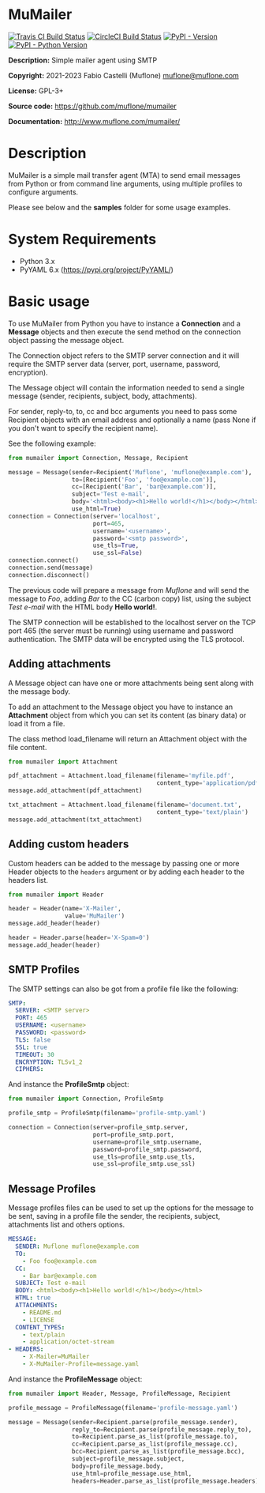 # MuMailer

[![Travis CI Build Status](https://img.shields.io/travis/com/muflone/mumailer/master.svg)](https://www.travis-ci.com/github/muflone/mumailer)
[![CircleCI Build Status](https://img.shields.io/circleci/project/github/muflone/mumailer/master.svg)](https://circleci.com/gh/muflone/mumailer)
[![PyPI - Version](https://img.shields.io/pypi/v/MuMailer.svg)](https://pypi.org/project/MuMailer/)
[![PyPI - Python Version](https://img.shields.io/pypi/pyversions/MuMailer.svg)](https://pypi.org/project/MuMailer/)

**Description:** Simple mailer agent using SMTP

**Copyright:** 2021-2023 Fabio Castelli (Muflone) <muflone@muflone.com>

**License:** GPL-3+

**Source code:** https://github.com/muflone/mumailer

**Documentation:** http://www.muflone.com/mumailer/

# Description

MuMailer is a simple mail transfer agent (MTA) to send email messages
from Python or from command line arguments, using multiple profiles to
configure arguments.

Please see below and the **samples** folder for some usage examples.

# System Requirements

* Python 3.x
* PyYAML 6.x (https://pypi.org/project/PyYAML/)

# Basic usage

To use MuMailer from Python you have to instance a **Connection** and a
**Message** objects and then execute the send method on the connection
object passing the message object.

The Connection object refers to the SMTP server connection and it will require
the SMTP server data (server, port, username, password, encryption).

The Message object will contain the information needed to send a single message
(sender, recipients, subject, body, attachments).

For sender, reply-to, to, cc and bcc arguments you need to pass some
Recipient objects with an email address and optionally a name (pass None if you
don't want to specify the recipient name).

See the following example:

```python
from mumailer import Connection, Message, Recipient

message = Message(sender=Recipient('Muflone', 'muflone@example.com'),
                  to=[Recipient('Foo', 'foo@example.com')],
                  cc=[Recipient('Bar', 'bar@example.com')],
                  subject='Test e-mail',
                  body='<html><body><h1>Hello world!</h1></body></html>',
                  use_html=True)
connection = Connection(server='localhost',
                        port=465,
                        username='<username>',
                        password='<smtp password>',
                        use_tls=True,
                        use_ssl=False)
connection.connect()
connection.send(message)
connection.disconnect()
```

The previous code will prepare a message from *Muflone* and will send the
message to *Foo*, adding *Bar* to the CC (carbon copy) list, using the subject
*Test e-mail* with the HTML body **Hello world!**.

The SMTP connection will be established to the localhost server on the TCP port
465 (the server must be running) using username and password authentication.
The SMTP data will be encrypted using the TLS protocol.

## Adding attachments

A Message object can have one or more attachments being sent along with the
message body.

To add an attachment to the Message object you have to instance an
**Attachment** object from which you can set its content (as binary data) or
load it from a file.

The class method load_filename will return an Attachment object with the file
content.

```python
from mumailer import Attachment

pdf_attachment = Attachment.load_filename(filename='myfile.pdf',
                                          content_type='application/pdf')
message.add_attachment(pdf_attachment)

txt_attachment = Attachment.load_filename(filename='document.txt',
                                          content_type='text/plain')
message.add_attachment(txt_attachment)
```

## Adding custom headers

Custom headers can be added to the message by passing one or more Header objects
to the `headers` argument or by adding each header to the headers list.

```python
from mumailer import Header

header = Header(name='X-Mailer',
                value='MuMailer')
message.add_header(header)

header = Header.parse(header='X-Spam=0')
message.add_header(header)
```

## SMTP Profiles

The SMTP settings can also be got from a profile file like the following:

```yaml
SMTP:
  SERVER: <SMTP server>
  PORT: 465
  USERNAME: <username>
  PASSWORD: <password>
  TLS: false
  SSL: true
  TIMEOUT: 30
  ENCRYPTION: TLSv1_2
  CIPHERS:
```

And instance the **ProfileSmtp** object:

```python
from mumailer import Connection, ProfileSmtp

profile_smtp = ProfileSmtp(filename='profile-smtp.yaml')

connection = Connection(server=profile_smtp.server,
                        port=profile_smtp.port,
                        username=profile_smtp.username,
                        password=profile_smtp.password,
                        use_tls=profile_smtp.use_tls,
                        use_ssl=profile_smtp.use_ssl)
```

## Message Profiles

Message profiles files can be used to set up the options for the message to be
sent, saving in a profile file the sender, the recipients, subject, attachments
list and others options.

```yaml
MESSAGE:
  SENDER: Muflone muflone@example.com
  TO:
    - Foo foo@example.com
  CC:
    - Bar bar@example.com
  SUBJECT: Test e-mail
  BODY: <html><body><h1>Hello world!</h1></body></html>
  HTML: true
  ATTACHMENTS:
    - README.md
    - LICENSE
  CONTENT_TYPES:
    - text/plain
    - application/octet-stream
- HEADERS:
    - X-Mailer=MuMailer
    - X-MuMailer-Profile=message.yaml
```

And instance the **ProfileMessage** object:

```python
from mumailer import Header, Message, ProfileMessage, Recipient

profile_message = ProfileMessage(filename='profile-message.yaml')

message = Message(sender=Recipient.parse(profile_message.sender),
                  reply_to=Recipient.parse(profile_message.reply_to),
                  to=Recipient.parse_as_list(profile_message.to),
                  cc=Recipient.parse_as_list(profile_message.cc),
                  bcc=Recipient.parse_as_list(profile_message.bcc),
                  subject=profile_message.subject,
                  body=profile_message.body,
                  use_html=profile_message.use_html,
                  headers=Header.parse_as_list(profile_message.headers))
```
